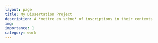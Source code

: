 ```yaml
---
layout: page
title: My Dissertation Project
description: A *mettre en scène* of inscriptions in their contexts
img: 
importance: 1
category: work
---
```


